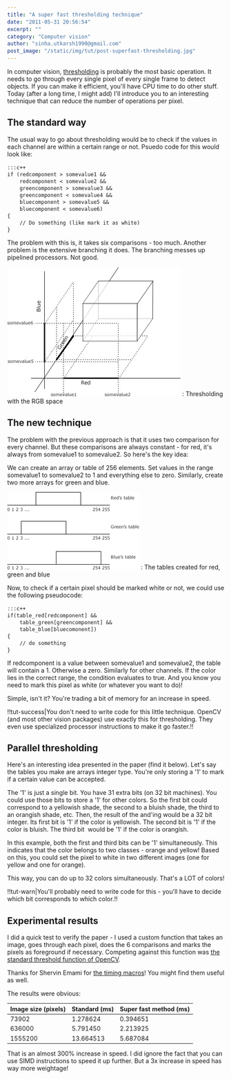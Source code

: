 ```yaml
---
title: "A super fast thresholding technique"
date: "2011-05-31 20:56:54"
excerpt: ""
category: "Computer vision"
author: "sinha.utkarsh1990@gmail.com"
post_image: "/static/img/tut/post-superfast-thresholding.jpg"
---
```

In computer vision, [thresholding](/tutorials/thresholding/) is probably the most basic operation. It needs to go through every single pixel of every single frame to detect objects. If you can make it efficient, you'll have CPU time to do other stuff. Today (after a long time, I might add) I'll introduce you to an interesting technique that can reduce the number of operations per pixel. 

## The standard way

The usual way to go about thresholding would be to check if the values in each channel are within a certain range or not. Psuedo code for this would look like: 
    
    :::c++
    if (redcomponent > somevalue1 &&
        redcomponent < somevalue2 &&
        greencomponent > somevalue3 &&
        greencomponent < somevalue4 &&
        bluecomponent > somevalue5 &&
        bluecomponent < somevalue6)
    {
        // Do something (like mark it as white)
    }

The problem with this is, it takes six comparisons - too much. Another problem is the extensive branching it does. The branching messes up pipelined processors. Not good.

![Thresholding with the RGB space](/static/img/tut/3d-space-in-thresholding1.jpg)
: Thresholding with the RGB space

## The new technique

The problem with the previous approach is that it uses two comparison for every channel. But these comparisons are always constant - for red, it's always from somevalue1 to somevalue2. So here's the key idea:

We can create an array or table of 256 elements. Set values in the range somevalue1 to somevalue2 to 1 and everything else to zero. Similarly, create two more arrays for green and blue. 

![The tables created for red, green and blue](/static/img/tut/tables.gif)
: The tables created for red, green and blue

Now, to check if a certain pixel should be marked white or not, we could use the following pseudocode: 
    
    
    :::c++
    if(table_red[redcomponent] &&
        table_green[greencomponent] &&
        table_blue[bluecomonent])
    {
        // do something
    }

If redcomponent is a value between somevalue1 and somevalue2, the table will contain a 1. Otherwise a zero. Similarly for other channels. If the color lies in the correct range, the condition evaluates to true. And you know you need to mark this pixel as white (or whatever you want to do)!

Simple, isn't it? You're trading a bit of memory for an increase in speed.

!!tut-success|You don't need to write code for this little technique. OpenCV (and most other vision packages) use exactly this for thresholding. They even use specialized processor instructions to make it go faster.!!

## Parallel thresholding

Here's an interesting idea presented in the paper (find it below). Let's say the tables you make are arrays integer type. You're only storing a '1' to mark if a certain value can be accepted.

The '1' is just a single bit. You have 31 extra bits (on 32 bit machines). You could use those bits to store a '1' for other colors. So the first bit could correspond to a yellowish shade, the second to a bluish shade, the third to an orangish shade, etc. Then, the result of the and'ing would be a 32 bit integer. Its first bit is '1' if the color is yellowish. The second bit is '1' if the color is bluish. The third bit  would be '1' if the color is orangish.

In this example, both the first and third bits can be '1' simultaneously. This indicates that the color belongs to two classes - orange and yellow! Based on this, you could set the pixel to white in two different images (one for yellow and one for orange).

This way, you can do up to 32 colors simultaneously. That's a LOT of colors!

!!tut-warn|You'll probably need to write code for this - you'll have to decide which bit corresponds to which color.!!

## Experimental results

I did a quick test to verify the paper - I used a custom function that takes an image, goes through each pixel, does the 6 comparisons and marks the pixels as foreground if necessary. Competing against this function was [the standard threshold function of OpenCV](/tutorials/thresholding/).

Thanks for Shervin Emami for [the timing macros](/tutorials/timing-macros-in-c/)! You might find them useful as well.

The results were obvious: 

Image size (pixels) | Standard (ms) | Super fast method (ms)
------------------- | ------------- | ----------------------
73902 | 1.278624 |  0.394651
636000 | 5.791450 | 2.213925
1555200 | 13.664513 | 5.687084

That is an almost 300% increase in speed. I did ignore the fact that you can use SIMD instructions to speed it up further. But a 3x increase in speed has way more weightage!
